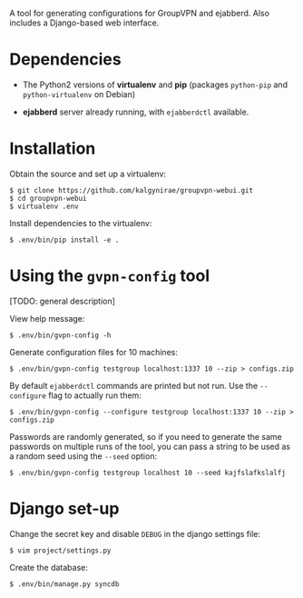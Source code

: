 A tool for generating configurations for GroupVPN and ejabberd. Also
includes a Django-based web interface.

Dependencies
============

*   The Python2 versions of **virtualenv** and **pip** (packages `python-pip` and
    `python-virtualenv` on Debian)

*   **ejabberd** server already running, with `ejabberdctl` available.

Installation
============

Obtain the source and set up a virtualenv:

    $ git clone https://github.com/kalgynirae/groupvpn-webui.git
    $ cd groupvpn-webui
    $ virtualenv .env

Install dependencies to the virtualenv:

    $ .env/bin/pip install -e .

Using the `gvpn-config` tool
=============================

[TODO: general description]

View help message:

    $ .env/bin/gvpn-config -h

Generate configuration files for 10 machines:

    $ .env/bin/gvpn-config testgroup localhost:1337 10 --zip > configs.zip

By default `ejabberdctl` commands are printed but not run. Use the
`--configure` flag to actually run them:

    $ .env/bin/gvpn-config --configure testgroup localhost:1337 10 --zip > configs.zip

Passwords are randomly generated, so if you need to generate the same
passwords on multiple runs of the tool, you can pass a string to be used
as a random seed using the `--seed` option:

    $ .env/bin/gvpn-config testgroup localhost 10 --seed kajfslafkslalfj

Django set-up
=============

Change the secret key and disable `DEBUG` in the django settings file:

    $ vim project/settings.py

Create the database:

    $ .env/bin/manage.py syncdb
